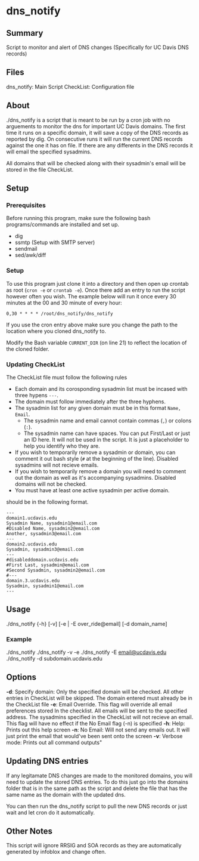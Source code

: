 # dns_notify
## Summary
Script to monitor and alert of DNS changes (Specifically for UC Davis DNS records)

## Files
dns_notify: Main Script
CheckList: Configuration file

## About
./dns_notify is a script that is meant to be run by a cron job with no arguements to monitor the dns for important UC Davis domains. The first time it runs on a specific domain, it will save a copy of the DNS records as reported by dig. On consecutive runs it will run the current DNS records against the one it has on file. If there are any differents in the DNS records it will email the specified sysadmins. 

All domains that will be checked along with their sysadmin's email will be stored in the file CheckList.

## Setup

### Prerequisites
Before running this program, make sure the following bash programs/commands are installed and set up.
- dig
- ssmtp (Setup with SMTP server)
- sendmail
- sed/awk/diff

### Setup
To use this program just clone it into a directory and then open up crontab as root (`cron -e` or `crontab -e`). Once there add an entry to run the script however often you wish. The example below will run it once every 30 minutes at the 00 and 30 minute of every hour:

```
0,30 * * * * /root/dns_notify/dns_notify
```

If you use the cron entry above make sure you change the path to the location where you cloned dns_notify to.

Modify the Bash variable `CURRENT_DIR` (on line 21) to reflect the location of the cloned folder. 

### Updating CheckList
The CheckList file must follow the following rules
- Each domain and its corosponding sysadmin list must be incased with three hypens `---`.
- The domain must follow immediately after the three hyphens.
- The sysadmin list for any given domain must be in this format `Name, Email`.
	- The sysadmin name and email cannot contain commas (`,`) or colons (`:`).
	- The sysadmin name can have spaces. You can put First/Last or just an ID here. It will not be used in the script. It is just a placeholder to help you identify who they are.
- If you wish to temporarily remove a sysadmin or domain, you can comment it out bash style (`#` at the beginning of the line). Disabled sysadmins will not recieve emails.
- If you wish to temporarily remove a domain you will need to comment out the domain as well as it's accompanying sysadmins. Disabled domains will not be checked.
- You must have at least one active sysadmin per active domain.

should be in the following format.
```
---
domain1.ucdavis.edu
Sysadmin Name, sysadmin1@email.com
#Disabled Name, sysadmin2@email.com
Another, sysadmin3@email.com
---
domain2.ucdavis.edu
Sysadmin, sysadmin3@email.com
---
#disableddomain.ucdavis.edu
#First Last, sysadmin@email.com
#Second Sysadmin, sysadmin2@email.com
#---
domain.3.ucdavis.edu
Sysadmin, sysadmin1@email.com
---
```


## Usage
./dns_notify {-h} [-v] [-e | -E over_ride@email] [-d domain_name]

### Example
./dns_notify
./dns_notify -v -e
./dns_notify -E email@ucdavis.edu
./dns_notify -d subdomain.ucdavis.edu


## Options
**-d**: Specify domain: Only the specified domain will be checked. All other entries in CheckList will be skipped. The domain entered must already be in the CheckList file
**-e**: Email Override. This flag will override all email preferences stored In the checklist. All emails will be sent to the specified address. The sysadmins specified in the CheckList will not recieve an email. This flag will have no effect if the No Email flag (-n) is specified
**-h**: Help: Prints out this help screen
**-n**: No Email: Will not send any emails out. It will just print the email that would've been sent onto the screen
**-v**: Verbose mode: Prints out all command outputs"

## Updating DNS entries
If any legitamate DNS changes are made to the monitored domains, you will need to update the stored DNS entries. To do this just go into the domains folder that is in the same path as the script and delete the file that has the same name as the domain with the updated dns.

You can then run the dns_notify script to pull the new DNS records or just wait and let cron do it automatically.

## Other Notes
This script will ignore RRSIG and SOA records as they are automatically generated by infoblox and change often.
